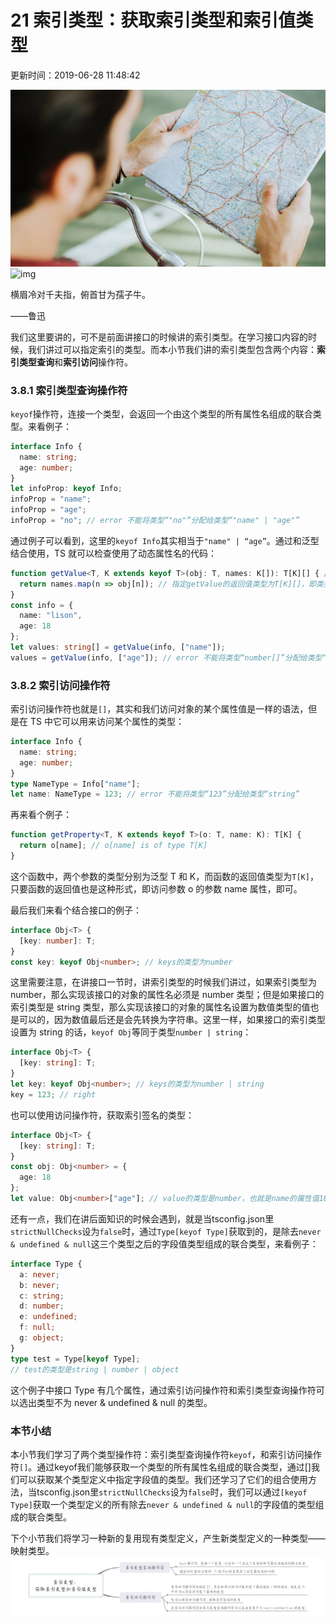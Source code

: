 # 21 索引类型：获取索引类型和索引值类型

更新时间：2019-06-28 11:48:42

![img](img/5d0c3ae50001b47106400359.jpg)![img](img/bg-r-1584267008509.png)

横眉冷对千夫指，俯首甘为孺子牛。

——鲁迅

我们这里要讲的，可不是前面讲接口的时候讲的索引类型。在学习接口内容的时候，我们讲过可以指定索引的类型。而本小节我们讲的索引类型包含两个内容：**索引类型查询**和**索引访问**操作符。

### 3.8.1 索引类型查询操作符

`keyof`操作符，连接一个类型，会返回一个由这个类型的所有属性名组成的联合类型。来看例子：

```typescript
interface Info {
  name: string;
  age: number;
}
let infoProp: keyof Info;
infoProp = "name";
infoProp = "age";
infoProp = "no"; // error 不能将类型“"no"”分配给类型“"name" | "age"”
```

通过例子可以看到，这里的`keyof Info`其实相当于`"name" | “age”`。通过和泛型结合使用，TS 就可以检查使用了动态属性名的代码：

```typescript
function getValue<T, K extends keyof T>(obj: T, names: K[]): T[K][] { // 这里使用泛型，并且约束泛型变量K的类型是"keyof T"，也就是类型T的所有字段名组成的联合类型
  return names.map(n => obj[n]); // 指定getValue的返回值类型为T[K][]，即类型为T的值的属性值组成的数组
}
const info = {
  name: "lison",
  age: 18
};
let values: string[] = getValue(info, ["name"]);
values = getValue(info, ["age"]); // error 不能将类型“number[]”分配给类型“string[]”
```

### 3.8.2 索引访问操作符

索引访问操作符也就是`[]`，其实和我们访问对象的某个属性值是一样的语法，但是在 TS 中它可以用来访问某个属性的类型：

```typescript
interface Info {
  name: string;
  age: number;
}
type NameType = Info["name"];
let name: NameType = 123; // error 不能将类型“123”分配给类型“string”
```

再来看个例子：

```typescript
function getProperty<T, K extends keyof T>(o: T, name: K): T[K] {
  return o[name]; // o[name] is of type T[K]
}
```

这个函数中，两个参数的类型分别为泛型 T 和 K，而函数的返回值类型为`T[K]`，只要函数的返回值也是这种形式，即访问参数 o 的参数 name 属性，即可。

最后我们来看个结合接口的例子：

```typescript
interface Obj<T> {
  [key: number]: T;
}
const key: keyof Obj<number>; // keys的类型为number
```

这里需要注意，在讲接口一节时，讲索引类型的时候我们讲过，如果索引类型为 number，那么实现该接口的对象的属性名必须是 number 类型；但是如果接口的索引类型是 string 类型，那么实现该接口的对象的属性名设置为数值类型的值也是可以的，因为数值最后还是会先转换为字符串。这里一样，如果接口的索引类型设置为 string 的话，`keyof Obj`等同于类型`number | string`：

```typescript
interface Obj<T> {
  [key: string]: T;
}
let key: keyof Obj<number>; // keys的类型为number | string
key = 123; // right
```

也可以使用访问操作符，获取索引签名的类型：

```typescript
interface Obj<T> {
  [key: string]: T;
}
const obj: Obj<number> = {
  age: 18
};
let value: Obj<number>["age"]; // value的类型是number，也就是name的属性值18的类型
```

还有一点，我们在讲后面知识的时候会遇到，就是当tsconfig.json里`strictNullChecks`设为`false`时，通过`Type[keyof Type]`获取到的，是除去`never & undefined & null`这三个类型之后的字段值类型组成的联合类型，来看例子：

```typescript
interface Type {
  a: never;
  b: never;
  c: string;
  d: number;
  e: undefined;
  f: null;
  g: object;
}
type test = Type[keyof Type];
// test的类型是string | number | object
```

这个例子中接口 Type 有几个属性，通过索引访问操作符和索引类型查询操作符可以选出类型不为 never & undefined & null 的类型。

### 本节小结

本小节我们学习了两个类型操作符：索引类型查询操作符`keyof`，和索引访问操作符`[]`。通过keyof我们能够获取一个类型的所有属性名组成的联合类型，通过[]我们可以获取某个类型定义中指定字段值的类型。我们还学习了它们的组合使用方法，当tsconfig.json里`strictNullChecks`设为`false`时，我们可以通过`[keyof Type]`获取一个类型定义的所有除去`never & undefined & null`的字段值的类型组成的联合类型。

下个小节我们将学习一种新的复用现有类型定义，产生新类型定义的一种类型——映射类型。
![图片描述](img/5d034609000117cd16000300.jpg)